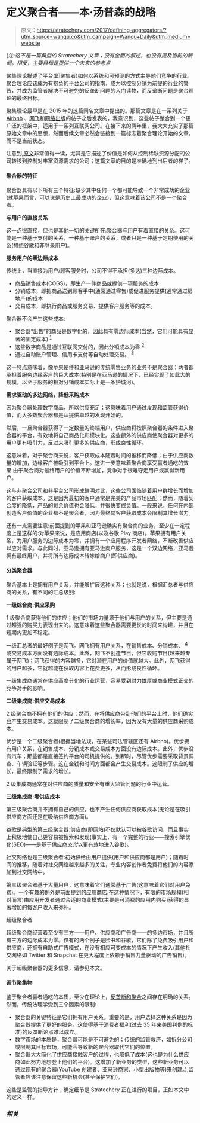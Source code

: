 # 定义聚合者——本·汤普森的战略

> 原文：<https://stratechery.com/2017/defining-aggregators/?utm_source=wanqu.co&utm_campaign=Wanqu+Daily&utm_medium=website>

(*注:这不是一篇典型的 Stratechery 文章；没有全面的叙述，也没有提及当前的新闻。相反，主要目标是提供一个未来的参考点*

聚集理论描述了平台(即聚集者)如何以系统和可预测的方式主导他们竞争的行业。聚合理论应该成为有抱负的平台公司的指南，成为以控制分销为前提的行业的警告，并成为监管者解决不可避免的反垄断问题的入门读物，而反垄断问题是聚合理论的最终目标。

聚集理论最早是在 2015 年的这篇同名文章中提出的。那篇文章是在一系列关于 [Airbnb](https://stratechery.com/2015/airbnb-and-the-internet-revolution/) 、[网飞](https://stratechery.com/2015/netflix-and-the-conservation-of-attractive-profits/)和[网络出版](https://stratechery.com/2015/why-web-pages-suck/)的帖子之后发表的，我意识到，这些帖子整合到一个更广泛的框架中，适用于一系列互联网公司。在接下来的两年里，我大大充实了那篇原始文章中的思想，然而后续文章必然会链接到一篇标志着聚合理论开始的文章，而不是当前状态。

注意到,[原文](https://stratechery.com/2015/aggregation-theory/)非常值得一读，尤其是它描述了价值是如何从控制稀缺资源分配的公司转移到控制对丰富资源需求的公司；这篇文章的目的是准确地列出后者的样子。

#### 聚合器的特征

聚合器具有以下所有三个特征:缺少其中任何一个都可能导致一个非常成功的企业(就苹果而言，可以说是历史上最成功的企业)，但这意味着该公司不是一个聚合者。

**与用户的直接关系**

这一点很直接，但也是其他一切的关键所在:聚合器与用户有着直接的关系。这可能是一种基于支付的关系，一种基于账户的关系，或者只是一种基于定期使用的关系(想想谷歌和非登录用户)。

**服务用户的零边际成本**

传统上，当直接为用户/顾客服务时，公司不得不承担(多达)三种边际成本。

*   商品销售成本(COGS)，即生产一件商品或提供一项服务的成本
*   分销成本，即把商品送到顾客手中(通常通过零售)或促进服务提供(通常通过房地产)的成本
*   交易成本，即执行商品或服务交易、提供客户服务等的成本。

聚合器不会产生这些成本:

*   聚合器“出售”的商品是数字化的，因此具有零边际成本(当然，它们可能具有显著的固定成本) <sup id="rf1-2759">[1](#fn1-2759 "And yes, in the very long run, all fixed costs are marginal costs; that said, while the amount of capital costs for aggregators is massive, their userbase is so large that even over the long run the fixed costs per user are infinitesimal, particularly relative to revenue generated")</sup>
*   这些数字商品是通过互联网交付的，因此分销成本为零 <sup id="rf2-2759">[2](#fn2-2759 "In terms of the marginal customer; in aggregate there are of course significant bandwidth costs, but see the previous footnote")</sup>
*   通过自动账户管理、信用卡支付等自动处理交易。 <sup id="rf3-2759">[3](#fn3-2759 "Credit card fees are a significant transaction cost that do limit some types of businesses, but will generally be ignored in this analysis")</sup>

这一特点意味着，像苹果硬件和亚马逊的传统零售业务的业务不是聚合器；两者都承担着服务边缘客户的巨大成本(特别是在亚马逊的情况下，已经实现了如此大的规模，以至于服务的相对分销成本实际上是一条护城河)。

**需求驱动的多边网络，降低采购成本**

因为聚合器处理数字商品，所以供应充足；这意味着用户通过发现和监管获得价值，而大多数聚合器都是从提供卓越的发现开始的。

然后，一旦聚合器获得了一定数量的终端用户，供应商将按照聚合器的条件进入聚合器的平台，有效地将自己商品化和模块化。这些额外的供应商使聚合器对更多的用户更有吸引力，反过来吸引更多的供应商，形成良性循环。

这意味着，对于聚合商来说，客户获取成本随着时间的推移而降低；由于供应商数量的增加，边缘客户被吸引到平台上。这进一步意味着聚合商享受赢者通吃的效果:由于聚合商对最终用户的价值不断增加，竞争对手很难夺走用户或赢得新用户。

这与非聚合公司和非平台公司形成鲜明对比，这些公司面临随着用户群增长而增加的客户获取成本。这是因为最初的客户通常是完美的产品市场匹配；然而，随着契合度的降低，产品的剩余价值也会降低，并很快变成负值。一般来说，任何在内部创造客户价值的企业都不是聚合者，因为最终其客户获取成本会限制其增长潜力。

还有一点需要注意:前面提到的苹果和亚马逊确实有聚合商的业务，至少在一定程度上是这样的:对苹果来说，是应用商店(以及谷歌 Play 商店)。苹果拥有用户关系，为用户服务的边际成本为零，并拥有一个应用程序开发者网络，不断改善供应以应对需求。与此同时，亚马逊拥有亚马逊商户服务，这是一个双边网络，亚马逊拥有最终用户，并将所有边际成本转嫁给商户(即供应商)。

#### 分类聚合器

聚合基本上是拥有用户关系，并能够扩展这种关系；也就是说，根据汇总者与供应商的关系，有不同的汇总级别:

**一级综合商:供应采购**

1 级聚合商获得他们的供应；他们的市场力量源于他们与用户的关系，但主要是通过超强的购买力表现出来的。这意味着这些聚合器需要更长的时间来构建，并且在短期内更加不稳定。

一级汇总者的最好例子是网飞。网飞拥有用户关系，在销售成本、分销成本、 <sup id="rf4-2759">[4](#fn4-2759 "Obviously bandwidth in the aggregate is a particularly large cost of Netflix")</sup> 或交易成本方面没有边际成本。此外，网飞不创造节目，但它收购节目(越来越专属于网飞)；网飞获得的内容越多，它对潜在用户的价值就越大。此外，网飞获得的用户越多，它就越能在获取内容上花费更多，从而形成良性循环。

一级集成商通常在供应高度分化的行业运营，容易受到财力雄厚或商业模式正交的竞争对手的影响。

**二级集成商:供应交易成本**

2 级聚合商不拥有他们的供应；然而，在将供应商带到他们的平台上时，他们确实会产生交易成本。这就限制了二级聚合商的增长率，因为没有大量的供应商采购成本。

优步是一个二级聚合者(根据当地法规，在某些司法管辖区还有 Airbnb)。优步拥有用户关系，在销售成本、分销成本或交易成本方面没有边际成本。此外，优步没有汽车；那些都是直接签约平台的司机提供的。到那时，尽管优步需要采取背景调查、车辆验证等步骤。这在金钱和时间方面都会产生交易成本。这限制了供应的增长，最终限制了需求的增长。

2 级集成商通常在对供应商的质量和安全有重大监管问题的行业中运营。

**三级集成商:零供应成本**

第三级聚合商并不拥有自己的供应，也不产生任何供应商获取成本(无论是在吸引供应商方面还是在吸纳供应商方面)。

谷歌是典型的第三级聚合器:供应商(即网站)不仅默认可以被谷歌访问，而且事实上积极地使自己更容易被搜索和发现(事实上，有一个完整的行业——搜索引擎优化(SEO)——是基于供应商*支付*以更有效地进入谷歌)。

社交网络也是三级聚合者:初始供给由用户提供(用户和供应商都是用户)；随着时间的推移，随着对社交网络越来越多的关注，专业内容创作者免费将他们的内容添加到社交网络中。

第三级聚合器基于大量用户，这意味着它们通常基于广告(这意味着它们对用户免费)。一个有趣的例外是前面提到的应用商店:在这种情况下，有限的市场规模(相对而言)由应用开发者通过合适的商业模式(主要是可消费的应用内购买)获得的显著增加的每客户收入来弥补。

超级聚合者

超级聚合商经营着至少有三方——用户、供应商和广告商——的多边市场，并且所有三方的边际成本为零。仅有的两个例子是脸书和谷歌，它们除了免费吸引用户和供应商，还拥有自助式广告模式，在没有相应可变成本的情况下产生收入(其他社交网络如 Twitter 和 Snapchat 在更大程度上依赖于销售力量驱动的广告销售)。

关于超级聚合器的更多信息，请参见本文。

#### 调节聚集物

鉴于聚合者赢者通吃的本质，至少在理论上，[反垄断和聚合](https://stratechery.com/2016/antitrust-and-aggregation/)之间存在明确的关系。然而，传统法理学受到三个因素的限制:

*   聚合器的关键特征是它们拥有用户关系。重要的是，用户选择这种关系是因为聚合器提供了更好的服务。这使得基于消费者福利(过去 35 年来美国判例的标准)的反垄断论点难以成立。
*   数字市场的本质是，聚合器可能是不可避免的；传统的监管救济，如拆分公司或限制其目标市场，可能会导致新的聚合器取代它们的位置。
*   聚合器大大简化了供应商接触客户的过程，也降低了成本(这也是为什么供应商如此努力地想登上他们的平台)。这增加了新业务的类型，这些新业务可以通过现有的聚合器(YouTube 创建者、亚马逊商家、小型出版物等)来创建。);监管者应该注意保留这些新机会(甚至保护它们)。

这些是监管的指导方针；确定细节是 Stratechery 正在进行的项目，正如本文中的定义一样。

### *相关*
